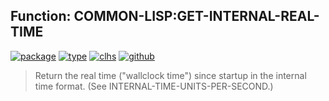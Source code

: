 ## Function: COMMON-LISP:GET-INTERNAL-REAL-TIME
[![package](https://img.shields.io/badge/Package-COMMON--LISP-5f9ea0.svg?style=social&colorA=999999)](../) [![type](https://img.shields.io/badge/Type-Function-5f9ea0.svg?style=social&colorA=999999)](../#function) [![clhs](https://img.shields.io/badge/CLHS-GET--INTERNAL--REAL--TIME-5f9ea0.svg?style=social&colorA=999999)](http://www.lispworks.com/documentation/HyperSpec/Body/f_get_in.htm) [![github](https://img.shields.io/badge/GitHub-View_the_source-5f9ea0.svg?style=social&colorA=999999&logo=github)](https://github.com/sbcl/sbcl/blob/master/src/code/unix.lisp/) 

> Return the real time ("wallclock time") since startup in the internal
> time format. (See INTERNAL-TIME-UNITS-PER-SECOND.)

